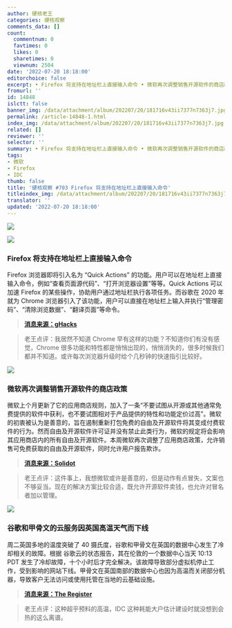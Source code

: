 ```yaml
---
author: 硬核老王
categories: 硬核观察
comments_data: []
count:
  commentnum: 0
  favtimes: 0
  likes: 0
  sharetimes: 0
  viewnum: 2504
date: '2022-07-20 18:18:00'
editorchoice: false
excerpt: • Firefox 将支持在地址栏上直接输入命令 • 微软再次调整销售开源软件的商店政策 • 谷歌和甲骨文的云服务因英国高温天气而下线
fromurl: ''
id: 14848
islctt: false
banner_img: /data/attachment/album/202207/20/181716v43ii7377n7363j7.jpg
permalink: /article-14848-1.html
index_img: /data/attachment/album/202207/20/181716v43ii7377n7363j7.jpg
related: []
reviewer: ''
selector: ''
summary: • Firefox 将支持在地址栏上直接输入命令 • 微软再次调整销售开源软件的商店政策 • 谷歌和甲骨文的云服务因英国高温天气而下线
tags:
- 微软
- Firefox
- IDC
thumb: false
title: '硬核观察 #703 Firefox 将支持在地址栏上直接输入命令'
titleindex_img: /data/attachment/album/202207/20/181716v43ii7377n7363j7.jpg
translator: ''
updated: '2022-07-20 18:18:00'
---
```


![](/data/attachment/album/202207/20/181716v43ii7377n7363j7.jpg)


![](/data/attachment/album/202207/20/181724bfz470cef89f9eee.jpg)


### Firefox 将支持在地址栏上直接输入命令


Firefox 浏览器即将引入名为 “Quick Actions” 的功能。用户可以在地址栏上直接输入命令，例如“查看页面源代码”、“打开浏览器设置”等等。Quick Actions 可以加速 Firefox 的某些操作，协助用户通过地址栏执行各项任务。而谷歌在 2020 年就为 Chrome 浏览器引入了该功能，用户可以直接在地址栏上输入并执行“管理密码”、“清除浏览数据”、“翻译页面”等命令。



> 
> **[消息来源：gHacks](https://www.ghacks.net/2022/07/19/mozilla-is-testing-quick-actions-in-firefoxs-address-bar/)**
> 
> 
> 



> 
> 老王点评：我居然不知道 Chrome 早有这样的功能？不知道你们有没有感觉，Chrome 很多功能和特性都是悄悄出现的，悄悄消失的，很多时候我们都并不知道。或许每次浏览器升级时给个几秒钟的快速指引比较好。
> 
> 
> 


![](/data/attachment/album/202207/20/181737t3kkkmbxqbbbkmk5.jpg)


### 微软再次调整销售开源软件的商店政策


微软上个月更新了它的应用商店规则，加入了一条“不要试图从开源或其他通常免费提供的软件中获利，也不要试图相对于产品提供的特性和功能定价过高”。微软的初衷被认为是善意的，旨在遏制重新打包免费的自由及开源软件将其变成付费软件的行为。然而自由及开源软件许可证并没有禁止此类行为，微软的规定将会影响其应用商店内的所有自由及开源软件。本周微软再次调整了应用商店政策，允许销售可免费获取的自由及开源软件，同时允许用户报告欺诈。



> 
> **[消息来源：Solidot](https://www.solidot.org/story?sid=72193)**
> 
> 
> 



> 
> 老王点评：这件事上，我想微软或许是善意的，但是动作有点冒失，文案也不够妥当。现在的解决方案比较合适，既允许开源软件卖钱，也允许对冒名者加以管理。
> 
> 
> 


![](/data/attachment/album/202207/20/181749mtaj0ges80tgdztj.jpg)


### 谷歌和甲骨文的云服务因英国高温天气而下线


周二英国多地的温度突破了 40 摄氏度，谷歌和甲骨文在英国的数据中心发生了冷却相关的故障。根据 谷歌云的状态报告，其在伦敦的一个数据中心当天 10:13 PDT 发生了冷却故障，十个小时后才完全解决。该故障导致部分虚拟机停止工作，受到影响的网站下线。甲骨文在英国南部的数据中心也因为高温而关闭部分机器，导致客户无法访问或使用托管在当地的云基础设施。



> 
> **[消息来源：The Register](https://www.theregister.com/2022/07/19/google_oracle_cloud/)**
> 
> 
> 



> 
> 老王点评：这种超乎预料的高温，IDC 这种耗能大户估计建设时就没想到会热的这么离谱。
> 
> 
>